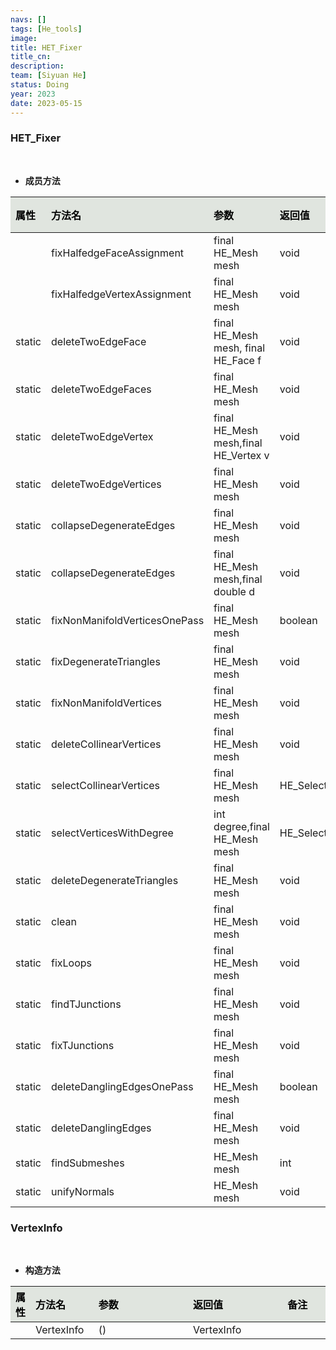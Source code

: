 ```yaml
---
navs: []
tags: [He_tools]
image:
title: HET_Fixer
title_cn:
description: 
team: [Siyuan He]
status: Doing
year: 2023
date: 2023-05-15
---
```

<style>
table th:first-of-type {
width:5%;
}
table th:nth-of-type(2) {
width:20%;
}
table th:nth-of-type(3) {
width:30%;
}
table th:nth-of-type(4) {
width:30%;
}
table th:nth-of-type(5) {
width:8cm;
}
table th {
color: rgba(0,0,0)!important;
font-weight: bold; /*加粗*/
/* text-align: center !important; 内容居中，加上 !important 避免被 Markdown 样式覆盖 */
background: rgba(224,229,223,10)!important; /*背景色*/
}
</style>
            


### HET_Fixer

<br>


- **成员方法**

| 属性     | 方法名                           | 参数                                   | 返回值          | 备注   |
|:-------|:------------------------------|:-------------------------------------|:-------------|:-----|
|        | fixHalfedgeFaceAssignment     | final HE_Mesh mesh                   | void         |      |
|        | fixHalfedgeVertexAssignment   | final HE_Mesh mesh                   | void         |      |
| static | deleteTwoEdgeFace             | final HE_Mesh mesh, final HE_Face f  | void         |      |
| static | deleteTwoEdgeFaces            | final HE_Mesh mesh                   | void         |      |
| static | deleteTwoEdgeVertex           | final HE_Mesh mesh,final HE_Vertex v | void         |      |
| static | deleteTwoEdgeVertices         | final HE_Mesh mesh                   | void         |      |
| static | collapseDegenerateEdges       | final HE_Mesh mesh                   | void         |      |
| static | collapseDegenerateEdges       | final HE_Mesh mesh,final double d    | void         |      |
| static | fixNonManifoldVerticesOnePass | final HE_Mesh mesh                   | boolean      |      |
| static | fixDegenerateTriangles        | final HE_Mesh mesh                   | void         |      |
| static | fixNonManifoldVertices        | final HE_Mesh mesh                   | void         |      |
| static | deleteCollinearVertices       | final HE_Mesh mesh                   | void         |      |
| static | selectCollinearVertices       | final HE_Mesh mesh                   | HE_Selection |      |
| static | selectVerticesWithDegree      | int degree,final HE_Mesh mesh        | HE_Selection |      |
| static | deleteDegenerateTriangles     | final HE_Mesh mesh                   | void         |      |
| static | clean                         | final HE_Mesh mesh                   | void         |      |
| static | fixLoops                      | final HE_Mesh mesh                   | void         |      |
| static | findTJunctions                | final HE_Mesh mesh                   | void         |      |
| static | fixTJunctions                 | final HE_Mesh mesh                   | void         |      |
| static | deleteDanglingEdgesOnePass    | final HE_Mesh mesh                   | boolean      |      |
| static | deleteDanglingEdges           | final HE_Mesh mesh                   | void         |      |
| static | findSubmeshes                 | HE_Mesh mesh                         | int          |      |
| static | unifyNormals                  | HE_Mesh mesh                         | void         |      |

### VertexInfo

<br>


- **构造方法**

| 属性   | 方法名        | 参数   | 返回值        | 备注   |
|:-----|:-----------|:-----|:-----------|:-----|
|      | VertexInfo | ()   | VertexInfo |      |